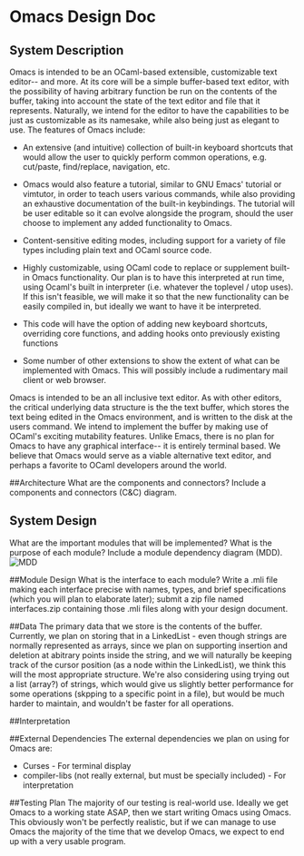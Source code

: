 # Omacs Design Doc

## System Description


Omacs is intended to be an OCaml-based extensible, customizable text
editor-- and more. At its core will be a simple buffer-based text
editor, with the possibility of having arbitrary function be run on
the contents of the buffer, taking into account the state of the text
editor and file that it represents. Naturally, we intend for the
editor to have the capabilities to be just as customizable as its
namesake, while also being just as elegant to use. The features of
Omacs include:

* An extensive (and intuitive) collection of built-in keyboard
  shortcuts that would allow the user to quickly perform common
  operations, e.g. cut/paste, find/replace, navigation, etc.

 * Omacs would also feature a tutorial, similar to GNU Emacs' tutorial
   or vimtutor, in order to teach users various commands, while also
   providing an exhaustive documentation of the built-in
   keybindings. The tutorial will be user editable so it can evolve
   alongside the program, should the user choose to implement any
   added functionality to Omacs.

* Content-sensitive editing modes, including support for a variety of
  file types including plain text and OCaml source code.

* Highly customizable, using OCaml code to replace or supplement
  built-in Omacs functionality. Our plan is to have this interpreted
  at run time, using Ocaml's built in interpreter (i.e. whatever the
  toplevel / utop uses). If this isn't feasible, we will make it so
  that the new functionality can be easily compiled in, but ideally we
  want to have it be interpreted.

* This code will have the option of adding new keyboard shortcuts,
  overriding core functions, and adding hooks onto previously existing
  functions

* Some number of other extensions to show the extent of what can be
  implemented with Omacs. This will possibly include a rudimentary
  mail client or web browser.

Omacs is intended to be an all inclusive text editor. As with other
editors, the critical underlying data structure is the the text
buffer, which stores the text being edited in the Omacs environment,
and is written to the disk at the users command. We intend to
implement the buffer by making use of OCaml's exciting mutability
features. Unlike Emacs, there is no plan for Omacs to have any
graphical interface-- it is entirely terminal based. We believe that
Omacs would serve as a viable alternative text editor, and perhaps a
favorite to OCaml developers around the world.


##Architecture
What are the components and connectors? Include a components and
connectors (C&C) diagram. 

## System Design
What are the important modules that will be implemented? What is the
purpose of each module? Include a module dependency diagram (MDD).
![MDD](mdd.png)

##Module Design 
What is the interface to each module? Write a .mli file making each
interface precise with names, types, and brief specifications (which
you will plan to elaborate later); submit a zip file named
interfaces.zip containing those .mli files along with your design
document. 

##Data 
The primary data that we store is the contents of the
buffer. Currently, we plan on storing that in a LinkedList - even
though strings are normally represented as arrays, since we plan on
supporting insertion and deletion at abitrary points inside the
string, and we will naturally be keeping track of the cursor position
(as a node within the LinkedList), we think this will the most
appropriate structure. We're also considering using trying out a list
(array?) of strings, which would give us slightly better performance
for some operations (skpping to a specific point in a file), but would
be much harder to maintain, and wouldn't be faster for all operations.

##Interpretation

##External Dependencies
The external dependencies we plan on using for Omacs  are:

 * Curses - For terminal display
 * compiler-libs (not really external, but must be specially included) - For interpretation



##Testing Plan
The majority of our testing is real-world use. Ideally we get Omacs to a working state ASAP, then we start writing Omacs using Omacs. This obviously won't be perfectly realistic, but if we can manage to use Omacs the majority of the time that we develop Omacs, we expect to end up with a very usable program.